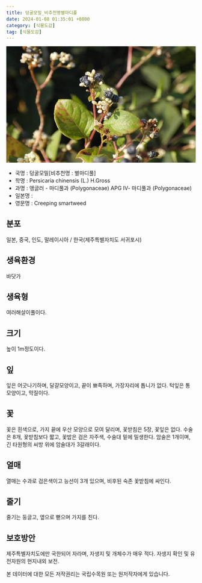 ```yaml
---
title: 덩굴모밀_비추천명별마디풀
date: 2024-01-08 01:35:01 +0800
category: [식물도감]
tag: [식물도감]
---
```




![덩굴모밀[비추천명 : 별마디풀]](/assets/img/fileUpload/plants/basic/Polygonaceae/Persicaria/19982/19982_20160725163337143files_th2.jpg)
- 국명 : 덩굴모밀[비추천명 : 별마디풀]
- 학명 : Persicaria chinensis (L.) H.Gross
- 과명 : 앵글러 - 마디풀과 (Polygonaceae) APG Ⅳ- 마디풀과 (Polygonaceae)
- 일본명 : 
- 영문명 : Creeping smartweed


## 분포
일본, 중국, 인도, 말레이시아 / 한국(제주특별자치도 서귀포시) 
## 생육환경
바닷가
## 생육형
여러해살이풀이다. 
## 크기
높이 1m정도이다.
## 잎
잎은 어긋나기하며, 달걀모양이고, 끝이 뾰족하며, 가장자리에 톱니가 없다. 턱잎은 통 모양이고, 막질이다.
## 꽃
꽃은 흰색으로, 가지 끝에 우산 모양으로 모여 달리며, 꽃받침은 5장, 꽃잎은 없다. 수술은 8개, 꽃받침보다 짧고, 꽃밥은 검은 자주색, 수술대 밑에 밀생한다. 암술은 1개이며, 긴 타원형의 씨방 위에 암술대가 3갈래이다. 
## 열매
열매는 수과로 검은색이고 능선이 3개 있으며, 비후된 숙존 꽃받침에 싸인다.
## 줄기
줄기는 둥글고, 옆으로 뻗으며 가지를 친다.
## 보호방안
제주특별자치도에만 국한되어 자라며, 자생지 및 개체수가 매우 적다. 자생지 확인 및 유전자원의 현지내외 보전.






본 데이터에 대한 모든 저작권리는 국립수목원 또는 원저작자에게 있습니다.
